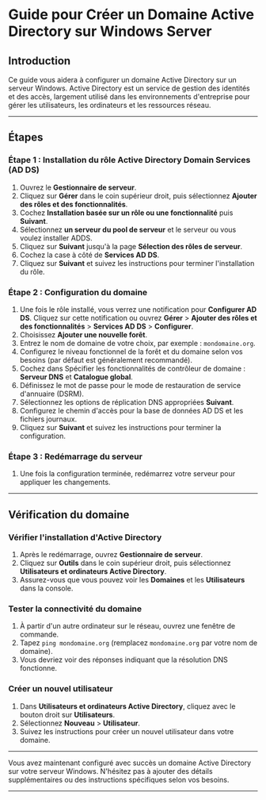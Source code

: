 # Guide pour Créer un Domaine Active Directory sur Windows Server

## Introduction
Ce guide vous aidera à configurer un domaine Active Directory sur un serveur Windows. Active Directory est un service de gestion des identités et des accès, largement utilisé dans les environnements d'entreprise pour gérer les utilisateurs, les ordinateurs et les ressources réseau.

---

## Étapes

### Étape 1 : Installation du rôle Active Directory Domain Services (AD DS)

1. Ouvrez le **Gestionnaire de serveur**.
2. Cliquez sur **Gérer** dans le coin supérieur droit, puis sélectionnez **Ajouter des rôles et des fonctionnalités**.
3. Cochez **Installation basée sur un rôle ou une fonctionnalité** puis **Suivant**.
4. Sélectionnez **un serveur du pool de serveur** et le serveur ou vous voulez installer ADDS.
5. Cliquez sur **Suivant** jusqu'à la page **Sélection des rôles de serveur**.
6. Cochez la case à côté de **Services AD DS**.
7. Cliquez sur **Suivant** et suivez les instructions pour terminer l'installation du rôle.

### Étape 2 : Configuration du domaine

1. Une fois le rôle installé, vous verrez une notification pour **Configurer AD DS**. Cliquez sur cette notification ou ouvrez **Gérer** > **Ajouter des rôles et des fonctionnalités** > **Services AD DS** > **Configurer**.
2. Choisissez **Ajouter une nouvelle forêt**.
3. Entrez le nom de domaine de votre choix, par exemple : `mondomaine.org`.
4. Configurez le niveau fonctionnel de la forêt et du domaine selon vos besoins (par défaut est généralement recommandé).
5. Cochez dans Spécifier les fonctionnalités de contrôleur de domaine : **Serveur DNS** et **Catalogue global**.
6. Définissez le mot de passe pour le mode de restauration de service d'annuaire (DSRM).
7. Sélectionnez les options de réplication DNS appropriées **Suivant**.
8. Configurez le chemin d'accès pour la base de données AD DS et les fichiers journaux.
9. Cliquez sur **Suivant** et suivez les instructions pour terminer la configuration.

### Étape 3 : Redémarrage du serveur

1. Une fois la configuration terminée, redémarrez votre serveur pour appliquer les changements.

---

## Vérification du domaine

### Vérifier l'installation d'Active Directory

1. Après le redémarrage, ouvrez **Gestionnaire de serveur**.
2. Cliquez sur **Outils** dans le coin supérieur droit, puis sélectionnez **Utilisateurs et ordinateurs Active Directory**.
3. Assurez-vous que vous pouvez voir les **Domaines** et les **Utilisateurs** dans la console.

### Tester la connectivité du domaine

1. À partir d'un autre ordinateur sur le réseau, ouvrez une fenêtre de commande.
2. Tapez `ping mondomaine.org` (remplacez `mondomaine.org` par votre nom de domaine).
3. Vous devriez voir des réponses indiquant que la résolution DNS fonctionne.

### Créer un nouvel utilisateur

1. Dans **Utilisateurs et ordinateurs Active Directory**, cliquez avec le bouton droit sur **Utilisateurs**.
2. Sélectionnez **Nouveau** > **Utilisateur**.
3. Suivez les instructions pour créer un nouvel utilisateur dans votre domaine.

---

Vous avez maintenant configuré avec succès un domaine Active Directory sur votre serveur Windows. N'hésitez pas à ajouter des détails supplémentaires ou des instructions spécifiques selon vos besoins.

--- 